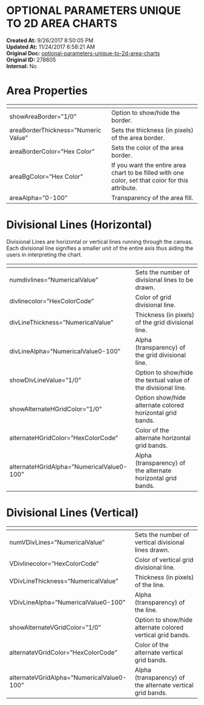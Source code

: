 # OPTIONAL PARAMETERS UNIQUE TO 2D AREA CHARTS

**Created At:** 9/26/2017 8:50:05 PM  
**Updated At:** 11/24/2017 6:58:21 AM  
**Original Doc:** [optional-parameters-unique-to-2d-area-charts](https://docs.zumasys.com/36577-mv-dashboard/optional-parameters-unique-to-2d-area-charts)  
**Original ID:** 278605  
**Internal:** No  


# Area Properties


| <!----> | <!----> |
| --- | --- |
| showAreaBorder=”1/0”<br> | Option to show/hide the border.<br> |
| areaBorderThickness=”Numeric Value”<br> | Sets the thickness (in pixels) of the area border.<br> |
| areaBorderColor=”Hex Color”<br> | Sets the color of the area border.<br> |
| areaBgColor=”Hex Color”<br> | If you want the entire area chart to be filled with one color, set that color for this attribute.<br> |
| areaAlpha=”0-100”<br> | Transparency of the area fill.<br> |




# Divisional Lines (Horizontal)

Divisional Lines are horizontal or vertical lines running through the canvas. Each divisional line signifies a smaller unit of the entire axis thus aiding the users in interpreting the chart.


| <!----> | <!----> |
| --- | --- |
| numdivlines=”NumericalValue”<br> | Sets the number of divisional lines to be drawn.<br> |
| divlinecolor=”HexColorCode”<br> | Color of grid divisional line.<br> |
| divLineThickness=”NumericalValue”<br> | Thickness (in pixels) of the grid divisional line.<br> |
| divLineAlpha=”NumericalValue0-100”<br> | Alpha (transparency) of the grid divisional line.<br> |
| showDivLineValue=”1/0”<br> | Option to show/hide the textual value of the divisional line.<br> |
| showAlternateHGridColor=”1/0”<br> | Option show/hide alternate colored horizontal grid bands.<br> |
| alternateHGridColor=”HexColorCode”<br> | Color of the alternate horizontal grid bands.<br> |
| alternateHGridAlpha=”NumericalValue0-100”<br> | Alpha (transparency) of the alternate horizontal grid bands.<br> |




# Divisional Lines (Vertical)


| <!----> | <!----> |
| --- | --- |
| numVDivLines=”NumericalValue”<br> | Sets the number of vertical divisional lines drawn.<br> |
| VDivlinecolor=”HexColorCode”<br> | Color of vertical grid divisional line.<br> |
| VDivLineThickness=”NumericalValue”<br> | Thickness (in pixels) of the line.<br> |
| VDivLineAlpha=”NumericalValue0-100”<br> | Alpha (transparency) of the line.<br> |
| showAlternateVGridColor=”1/0”<br> | Option to show/hide alternate colored vertical grid bands.<br> |
| alternateVGridColor=”HexColorCode”<br> | Color of the alternate vertical grid bands.<br> |
| alternateVGridAlpha=”NumericalValue0- 100”<br> | Alpha (transparency) of the alternate vertical grid bands.<br> |

